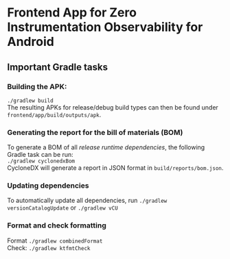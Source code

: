 <!--
SPDX-FileCopyrightText: 2024 Luca Bretting <luca.bretting@fau.de>

SPDX-License-Identifier: MIT
-->

# Frontend App for Zero Instrumentation Observability for Android

## Important Gradle tasks
### Building the APK:
`./gradlew build` <br/>
The resulting APKs for release/debug build types can then be found under `frontend/app/build/outputs/apk`.

### Generating the report for the bill of materials (BOM)
To generate a BOM of all *release runtime dependencies*, the following Gradle task can be run: <br/>
`./gradlew cyclonedxBom` <br/>
CycloneDX will generate a report in JSON format in `build/reports/bom.json`.

### Updating dependencies
To automatically update all dependencies, run
`./gradlew versionCatalogUpdate` or `./gradlew vCU`

### Format and check formatting
Format `./gradlew combinedFormat` <br/>
Check: `./gradlew ktfmtCheck`